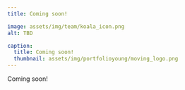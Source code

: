 ```yaml
---
title: Coming soon!

image: assets/img/team/koala_icon.png
alt: TBD

caption:
  title: Coming soon!
  thumbnail: assets/img/portfolioyoung/moving_logo.png
---
```


Coming soon!
